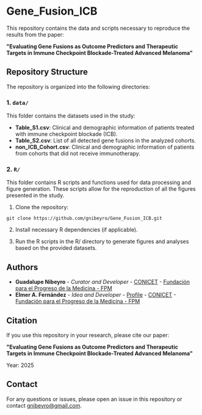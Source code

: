 # Gene_Fusion_ICB

This repository contains the data and scripts necessary to reproduce the results from the paper:

**"Evaluating Gene Fusions as Outcome Predictors and Therapeutic Targets in Immune Checkpoint Blockade-Treated Advanced Melanoma"**

## Repository Structure

The repository is organized into the following directories:

### 1. `data/`
This folder contains the datasets used in the study:
- **Table_S1.csv**: Clinical and demographic information of patients treated with immune checkpoint blockade (ICB).
- **Table_S2.csv**: List of all detected gene fusions in the analyzed cohorts.
- **non_ICB_Cohort.csv**: Clinical and demographic information of patients from cohorts that did not receive immunotherapy.

### 2. `R/`
This folder contains R scripts and functions used for data processing and figure generation. These scripts allow for the reproduction of all the figures presented in the study.

1. Clone the repository:

```
git clone https://github.com/gnibeyro/Gene_Fusion_ICB.git

```
2. Install necessary R dependencies (if applicable).

3. Run the R scripts in the R/ directory to generate figures and analyses based on the provided datasets.

## Authors

- **Guadalupe Nibeyro** - *Curator and Developer* - [CONICET](http://www.conicet.gov.ar) - [Fundación para el Progreso de la Medicina - FPM](https://fpmlab.org.ar/) 
- **Elmer A. Fernández** - *Idea and Developer* - [Profile](https://www.researchgate.net/profile/Elmer_Fernandez) - [CONICET](http://www.conicet.gov.ar) - [Fundación para el Progreso de la Medicina - FPM](https://fpmlab.org.ar/) 

## Citation

If you use this repository in your research, please cite our paper:

**"Evaluating Gene Fusions as Outcome Predictors and Therapeutic Targets in Immune Checkpoint Blockade-Treated Advanced Melanoma"**

Year: 2025

## Contact
For any questions or issues, please open an issue in this repository or contact gnibeyro@gmail.com.


